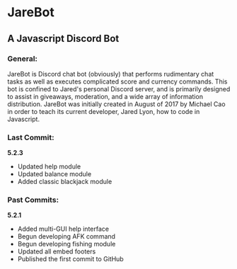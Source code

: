 # JareBot
## A Javascript Discord Bot

### General:
JareBot is Discord chat bot (obviously) that performs rudimentary chat tasks as well as executes complicated score and currency commands. This bot is confined to Jared's personal Discord server, and is primarily designed to assist in giveaways, moderation, and a wide array of information distribution. JareBot was initially created in August of 2017 by Michael Cao in order to teach its current developer, Jared Lyon, how to code in Javascript.

### Last Commit:
**5.2.3**
- Updated help module
- Updated balance module
- Added classic blackjack module

### Past Commits:
**5.2.1**
- Added multi-GUI help interface
- Begun developing AFK command
- Begun developing fishing module
- Updated all embed footers
- Published the first commit to GitHub

